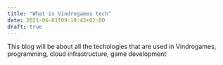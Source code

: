 ```yaml
---
title: "What is Vindrogames tech"
date: 2021-06-01T09:10:43+02:00
draft: true
---
```


This blog will be about all the techologies that are used in Vindrogames, programming, cloud infrastructure, game development